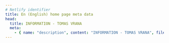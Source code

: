 ```yaml
---
# Netlify identifier
title: En (English) home page meta data
head:
  title: INFORMATION - TOMAS VRANA
  meta:
    - { name: "description", content: "INFORMATION - TOMAS VRANA", file: "" }
---
```

